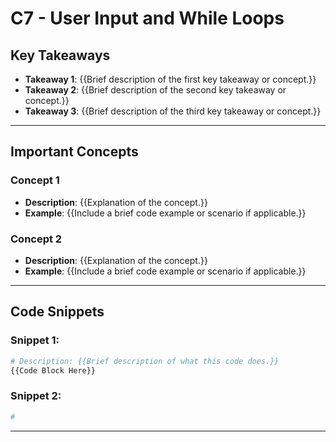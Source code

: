 # C7 - User Input and While Loops
## **Key Takeaways**
- **Takeaway 1**: {{Brief description of the first key takeaway or concept.}}
- **Takeaway 2**: {{Brief description of the second key takeaway or concept.}}
- **Takeaway 3**: {{Brief description of the third key takeaway or concept.}}

<!-- Use bullet points to summarize important points and concepts from the chapter. -->

---

## **Important Concepts**
### **Concept 1**
- **Description**: {{Explanation of the concept.}}
- **Example**: {{Include a brief code example or scenario if applicable.}}

### **Concept 2**
- **Description**: {{Explanation of the concept.}}
- **Example**: {{Include a brief code example or scenario if applicable.}}

<!-- Continue adding more concepts as needed. -->

---

## **Code Snippets**
### **Snippet 1:**
```python
# Description: {{Brief description of what this code does.}}
{{Code Block Here}}

```

### **Snippet 2:**
```Python
#

```


---
